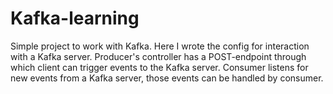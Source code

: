 # Kafka-learning
Simple project to work with Kafka.
Here I wrote the config for interaction with a Kafka server.
Producer's controller has a POST-endpoint through which client can trigger events to the Kafka server.
Consumer listens for new events from a Kafka server, those events can be handled by consumer.
